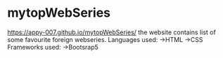 # mytopWebSeries
https://appy-007.github.io/mytopWebSeries/
the website contains  list of some favourite foreign webseries.
Languages used:
->HTML
->CSS
Frameworks used:
->Bootsrap5
